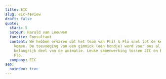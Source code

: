 ```yaml
---
title: EIC
slug: eic-review
draft: false
quote:
  stars: 5
  auteur: Harald van Leeuwen
  functie: Consultant
  content: We hebben ervaren dat het team van Phil & Flo snel tot de kern weet te
    komen. De toevoeging van een gimmick (een hondje) werd voor ons al snel een
    belangrijk deel van de animatie. Leuke samenwerking tussen EIC en Phil &
    Flo.
  company: EIC
seo:
  noindex: true
---
```


